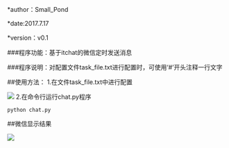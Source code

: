 *author：Small_Pond

*date:2017.7.17

*version：v0.1

###程序功能：基于itchat的微信定时发送消息

###程序说明：对配置文件task_file.txt进行配置时，可使用‘#’开头注释一行文字

##使用方法：
1.在文件task_file.txt中进行配置

![](http://i.imgur.com/cu9WGIR.png)
2.在命令行运行chat.py程序
	
	python chat.py 
##微信显示结果

![](http://i.imgur.com/nkauloR.png)

